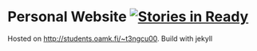 Personal Website  [![Stories in Ready](https://badge.waffle.io/suppayami/Hanoi-Page.png?label=ready)](http://waffle.io/suppayami/Hanoi-Page)
===

Hosted on http://students.oamk.fi/~t3ngcu00.
Build with jekyll
